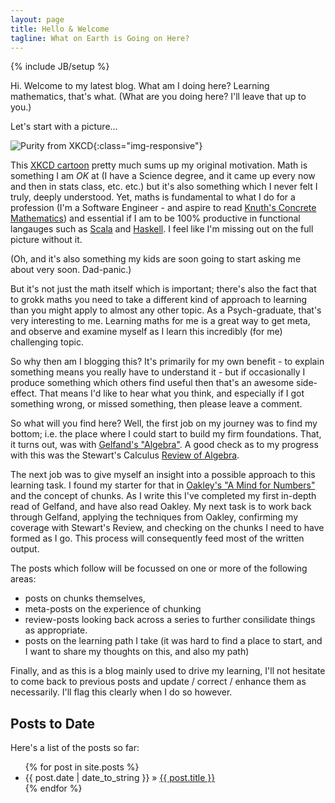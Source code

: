 ```yaml
---
layout: page
title: Hello & Welcome
tagline: What on Earth is Going on Here?
---
```

{% include JB/setup %}

Hi. Welcome to my latest blog.  What am I doing here? Learning mathematics, that's what.  (What are you doing here? I'll leave that up to you.)

Let's start with a picture...

![Purity from XKCD](https://imgs.xkcd.com/comics/purity.png){:class="img-responsive"}

This [XKCD cartoon](https://imgs.xkcd.com/comics/purity.png) pretty much sums up my original motivation. Math is something I am _OK_ at (I have a Science degree, and it came up every now and then in stats class, etc. etc.) but it's also something which I never felt I truly, deeply understood.  Yet, maths is fundamental to what I do for a profession (I'm a Software Engineer - and aspire to read [Knuth's Concrete Mathematics](https://www.goodreads.com/book/show/112243.Concrete_Mathematics)) and essential if I am to be 100% productive in functional langauges such as [Scala](https://www.scala-lang.org/) and [Haskell](https://www.haskell.org/). I feel like I'm missing out on the full picture without it.

(Oh, and it's also something my kids are soon going to start asking me about very soon.  Dad-panic.)

But it's not just the math itself which is important; there's also the fact that to grokk maths you need to take a different kind of approach to learning than you might apply to almost any other topic.  As a Psych-graduate, that's very interesting to me.  Learning maths for me is a great way to get meta, and observe and examine myself as I learn this incredibly (for me) challenging topic.

So why then am I blogging this? It's primarily for my own benefit - to explain something means you really have to understand it - but if occasionally I produce something which others find useful then that's an awesome side-effect.  That means I'd like to hear what you think, and especially if I got something wrong, or missed something, then please leave a comment.

So what will you find here?  Well, the first job on my journey was to find my bottom; i.e. the place where I could start to build my firm foundations.  That, it turns out, was with [Gelfand's "Algebra"](https://www.goodreads.com/book/show/20328259-algebra). A good check as to my progress with this was the Stewart's Calculus [Review of Algebra](http://www.stewartcalculus.com/data/ESSENTIAL%20CALCULUS%20Early%20Transcendentals/upfiles/ess-reviewofalgebra.pdf).  

The next job was to give myself an insight into a possible approach to this learning task.  I found my starter for that in [Oakley's "A Mind for Numbers"](https://www.goodreads.com/book/show/18693655-a-mind-for-numbers) and the concept of chunks.  As I write this I've completed my first in-depth read of Gelfand, and have also read Oakley.  My next task is to work back through Gelfand, applying the techniques from Oakley, confirming my coverage with Stewart's Review, and checking on the chunks I need to have formed as I go.  This process will consequently feed most of the written output.

The posts which follow will be focussed on one or more of the following areas: 

* posts on chunks themselves, 
* meta-posts on the experience of chunking
* review-posts looking back across a series to further consilidate things as appropriate.
* posts on the learning path I take (it was hard to find a place to start, and I want to share my thoughts on this, and also my path)

Finally, and as this is a blog mainly used to drive my learning, I'll not hesitate to come back to previous posts and update / correct / enhance them as necessarily. I'll flag this clearly when I do so however.
    
## Posts to Date
Here's a list of the posts so far:
<ul class="posts">
  {% for post in site.posts %}
    <li><span>{{ post.date | date_to_string }}</span> &raquo; <a href="{{ BASE_PATH }}{{ post.url }}">{{ post.title }}</a></li>
  {% endfor %}
</ul>
